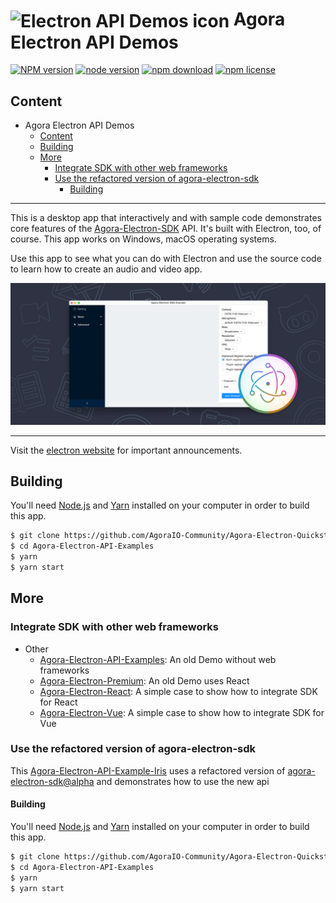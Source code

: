 # <img src="https://cloud.githubusercontent.com/assets/378023/15172388/b2b81950-1790-11e6-9a7c-ccc39912bb3a.png" width="60px" align="center" alt="Electron API Demos icon"> Agora Electron API Demos

[![NPM version][npm-image]][npm-url] [![node version][node-image]][node-url] [![npm download][download-image]][download-url] [![npm license][license-image]][download-url]

## Content

- Agora Electron API Demos
  - [Content](#content)
  - [Building](#building)
  - [More](#more)
    - [Integrate SDK with other web frameworks](#integrate-sdk-with-other-web-frameworks)
    - [Use the refactored version of agora-electron-sdk](#use-the-refactored-version-of-agora-electron-sdk)
      - [Building](#building-1)

---

<!-- /code_chunk_output -->

[npm-image]: https://img.shields.io/npm/v/agora-electron-sdk.svg?style=flat-square
[npm-url]: https://npmjs.org/package/agora-electron-sdk
[node-image]: https://img.shields.io/badge/node.js-%3E=_4.0-green.svg?style=flat-square
[node-url]: http://nodejs.org/download/
[download-image]: https://img.shields.io/npm/dm/agora-electron-sdk.svg?style=flat-square
[download-url]: https://npmjs.org/package/agora-electron-sdk
[license-image]: https://img.shields.io/npm/l/agora-electron-sdk.svg

This is a desktop app that interactively and with sample code demonstrates core features of the [Agora-Electron-SDK](https://docs.agora.io/en/Interactive%20Broadcast/API%20Reference/electron/index.html) API. It's built with Electron, too, of course. This app works on Windows, macOS operating systems.

Use this app to see what you can do with Electron and use the source code to learn how to create an audio and video app.

![Electron API Demos Screenshots](./demo.png)

---

Visit the [electron website](https://www.agora.io/en/) for important announcements.

## Building

You'll need [Node.js](https://nodejs.org) and [Yarn](https://yarnpkg.com/) installed on your computer in order to build this app.

```bash
$ git clone https://github.com/AgoraIO-Community/Agora-Electron-Quickstart
$ cd Agora-Electron-API-Examples
$ yarn
$ yarn start
```

## More

### Integrate SDK with other web frameworks

- Other
  - [Agora-Electron-API-Examples]: An old Demo without web frameworks
  - [Agora-Electron-Premium]: An old Demo uses React
  - [Agora-Electron-React]: A simple case to show how to integrate SDK for React
  - [Agora-Electron-Vue]: A simple case to show how to integrate SDK for Vue

### Use the refactored version of agora-electron-sdk

This [Agora-Electron-API-Example-Iris](https://github.com/AgoraIO-Community/Agora-Electron-Quickstart/tree/master/Agora-Electron-API-Example-Iris) uses a refactored version of [agora-electron-sdk@alpha](https://www.npmjs.com/package/agora-electron-sdk) and demonstrates how to use the new api

#### Building

You'll need [Node.js](https://nodejs.org) and [Yarn](https://yarnpkg.com/) installed on your computer in order to build this app.

```bash
$ git clone https://github.com/AgoraIO-Community/Agora-Electron-Quickstart
$ cd Agora-Electron-API-Examples
$ yarn
$ yarn start
```

[agora-electron-api-examples]: https://github.com/AgoraIO-Community/Agora-Electron-Quickstart/tree/master/Other/Agora-Electron-API-Examples
[agora-electron-premium]: https://github.com/AgoraIO-Community/Agora-Electron-Quickstart/tree/master/Other/Agora-Electron-Premium
[agora-electron-react]: https://github.com/AgoraIO-Community/Agora-Electron-Quickstart/tree/master/Other/Agora-Electron-React
[agora-electron-vue]: https://github.com/AgoraIO-Community/Agora-Electron-Quickstart/tree/master/Other/Agora-Electron-Vue
